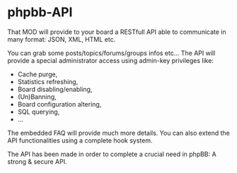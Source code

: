 phpbb-API
=========

That MOD will provide to your board a RESTfull API able to communicate in many format: JSON, XML, HTML etc.

You can grab some posts/topics/forums/groups infos etc... The API will provide a special administrator access using admin-key privileges like:
- Cache purge,
- Statistics refreshing,
- Board disabling/enabling,
- (Un)Banning,
- Board configuration altering,
- SQL querying,
- ...

The embedded FAQ will provide much more details. You can also extend the API functionalities using a complete hook system.

The API has been made in order to complete a crucial need in phpBB: A strong & secure API.
